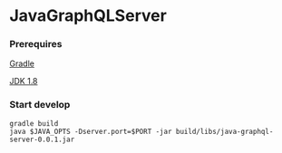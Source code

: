 # JavaGraphQLServer
### Prerequires
[Gradle](https://gradle.org/install)

[JDK 1.8](http://www.oracle.com/technetwork/java/javase/downloads/jdk8-downloads-2133151.html)
### Start develop
```
gradle build
java $JAVA_OPTS -Dserver.port=$PORT -jar build/libs/java-graphql-server-0.0.1.jar

```
